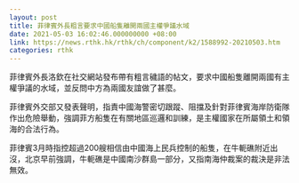 ```yaml
---
layout: post
title: 菲律賓外長粗言要求中國船隻離開兩國主權爭議水域
date: 2021-05-03 16:02:46.000000000 +08:00
link: https://news.rthk.hk/rthk/ch/component/k2/1588992-20210503.htm
categories: rthk
---
```


菲律賓外長洛欽在社交網站發布帶有粗言穢語的帖文，要求中國船隻離開兩國有主權爭議的水域，並反問中方為兩國友誼做了甚麼。 

菲律賓外交部又發表聲明，指責中國海警密切跟蹤、阻擋及針對菲律賓海岸防衛隊作出危險舉動，強調菲方船隻在有關地區巡邏和訓練，是主權國家在所屬領土和領海的合法行為。

菲律賓3月時指控超過200艘相信由中國海上民兵控制的船隻，在牛軛礁附近出沒，北京早前強調，牛軛礁是中國南沙群島一部分，又指南海仲裁案的裁決是非法無效。
